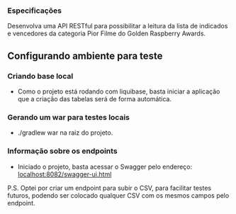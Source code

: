 ### Especificações
Desenvolva uma API RESTful para possibilitar a leitura da lista de indicados e vencedores
da categoria Pior Filme do Golden Raspberry Awards.

## Configurando ambiente para teste

### Criando base local
- Como o projeto está rodando com liquibase, basta iniciar a aplicação que a criação das tabelas será de forma automática.

### Gerando um war para testes locais
- ./gradlew war na raiz do projeto.

### Informação sobre os endpoints
- Iniciado o projeto, basta acessar o Swagger pelo endereço:
  [localhost:8082/swagger-ui.html](http://localhost:8082/swagger-ui.html)

P.S. Optei por criar um endpoint para subir o CSV, para facilitar testes futuros, podendo ser colocado qualquer CSV com os mesmos campos pelo endpoint.